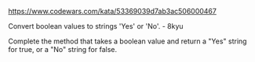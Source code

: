 https://www.codewars.com/kata/53369039d7ab3ac506000467

Convert boolean values to strings 'Yes' or 'No'. - 8kyu

Complete the method that takes a boolean value and return a "Yes" string for true, or a "No" string for false.